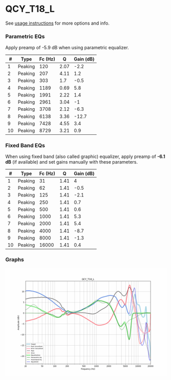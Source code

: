 # QCY_T18_L
See [usage instructions](https://github.com/jaakkopasanen/AutoEq#usage) for more options and info.

### Parametric EQs
Apply preamp of -5.9 dB when using parametric equalizer.

|   # | Type    |   Fc (Hz) |    Q |   Gain (dB) |
|-----|---------|-----------|------|-------------|
|   1 | Peaking |       120 | 2.07 |        -2.2 |
|   2 | Peaking |       207 | 4.11 |         1.2 |
|   3 | Peaking |       303 | 1.7  |        -0.5 |
|   4 | Peaking |      1189 | 0.69 |         5.8 |
|   5 | Peaking |      1991 | 2.22 |         1.4 |
|   6 | Peaking |      2961 | 3.04 |        -1   |
|   7 | Peaking |      3708 | 2.12 |        -6.3 |
|   8 | Peaking |      6138 | 3.36 |       -12.7 |
|   9 | Peaking |      7428 | 4.55 |         3.4 |
|  10 | Peaking |      8729 | 3.21 |         0.9 |

### Fixed Band EQs
When using fixed band (also called graphic) equalizer, apply preamp of **-6.1 dB** (if available) and set gains manually with these parameters.

|   # | Type    |   Fc (Hz) |    Q |   Gain (dB) |
|-----|---------|-----------|------|-------------|
|   1 | Peaking |        31 | 1.41 |         4   |
|   2 | Peaking |        62 | 1.41 |        -0.5 |
|   3 | Peaking |       125 | 1.41 |        -2.1 |
|   4 | Peaking |       250 | 1.41 |         0.7 |
|   5 | Peaking |       500 | 1.41 |         0.6 |
|   6 | Peaking |      1000 | 1.41 |         5.3 |
|   7 | Peaking |      2000 | 1.41 |         5.4 |
|   8 | Peaking |      4000 | 1.41 |        -8.7 |
|   9 | Peaking |      8000 | 1.41 |        -1.3 |
|  10 | Peaking |     16000 | 1.41 |         0.4 |

### Graphs
![](./QCY_T18_L.png)
